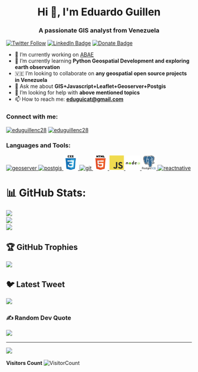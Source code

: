 <h1 align="center">Hi 👋, I'm Eduardo Guillen</h1>
<h3 align="center">A passionate GIS analyst from Venezuela</h3>

[![Twitter Follow](https://img.shields.io/twitter/follow/iamtekson?style=social)](https://twitter.com/eduguillenc28)
[![LinkedIn Badge](https://img.shields.io/badge/My-LinkedIn-blue)](https://www.linkedin.com/in/eduardoeguillen/)
[![Donate Badge](https://img.shields.io/badge/Donate-Buy%20me%20a%20coffee-yellowgreen.svg)](https://www.buymeacoffee.com/eduguillenc)

- 🔭 I’m currently working on <a href="https://abae.gob.ve" target="_blank" rel="noreferrer">ABAE</a>
- 🌱 I’m currently learning **Python Geospatial Development and exploring earth observation**
- 🇻🇪 I’m looking to collaborate on **any geospatial open source projects in Venezuela**
- 💬 Ask me about **GIS+Javascript+Leaflet+Geoserver+Postgis**
- 🤔 I’m looking for help with **above mentioned topics**
- 📫 How to reach me: **eduguicat@gmail.com**

<h3 align="left">Connect with me:</h3>
<p align="left">
<a href="https://twitter.com/eduguillenc28" target="blank"><img align="center" src="https://raw.githubusercontent.com/rahuldkjain/github-profile-readme-generator/master/src/images/icons/Social/twitter.svg" alt="eduguillenc28" height="30" width="40" /></a>
<a href="https://t.me/eduguillenc" target="blank"><img align="center" src="https://www.freepnglogos.com/uploads/telegram-logo-4.png" alt="eduguillenc28" height="30" width="30" /></a>
</p>
<h3 align="left">Languages and Tools:</h3>
<p align="left"> <a href="https://www.geoserver.org" target="_blank" rel="noreferrer"> <img src="https://images.g2crowd.com/uploads/product/image/large_detail/large_detail_eca76b9ae89bbc5f074374f16d948da6/geoserver.png" alt="geoserver" width="40" height="40"/> </a> 
  <a href="https://www.postgis.org" target="_blank" rel="noreferrer"> <img src="https://upload.wikimedia.org/wikipedia/commons/7/7b/Logo_square_postgis.png" alt="postgis" width="40" height="40"/> </a> 
  <a href="https://www.w3schools.com/css/" target="_blank" rel="noreferrer"> <img src="https://raw.githubusercontent.com/devicons/devicon/master/icons/css3/css3-original-wordmark.svg" alt="css3" width="40" height="40"/> </a> <a href="https://git-scm.com/" target="_blank" rel="noreferrer"> <img src="https://www.vectorlogo.zone/logos/git-scm/git-scm-icon.svg" alt="git" width="40" height="40"/> </a> <a href="https://www.w3.org/html/" target="_blank" rel="noreferrer"> <img src="https://raw.githubusercontent.com/devicons/devicon/master/icons/html5/html5-original-wordmark.svg" alt="html5" width="40" height="40"/> </a> <a href="https://developer.mozilla.org/en-US/docs/Web/JavaScript" target="_blank" rel="noreferrer"> <img src="https://raw.githubusercontent.com/devicons/devicon/master/icons/javascript/javascript-original.svg" alt="javascript" width="40" height="40"/> </a> <a href="https://nodejs.org" target="_blank" rel="noreferrer"> <img src="https://raw.githubusercontent.com/devicons/devicon/master/icons/nodejs/nodejs-original-wordmark.svg" alt="nodejs" width="40" height="40"/> </a> <a href="https://www.postgresql.org" target="_blank" rel="noreferrer"> <img src="https://raw.githubusercontent.com/devicons/devicon/master/icons/postgresql/postgresql-original-wordmark.svg" alt="postgresql" width="40" height="40"/> </a> <a href="https://reactnative.dev/" target="_blank" rel="noreferrer"> <img src="https://reactnative.dev/img/header_logo.svg" alt="reactnative" width="40" height="40"/> </a> </p>

# 📊 GitHub Stats:
![](https://github-readme-stats.vercel.app/api?username=eduguillenc&theme=dark&hide_border=true&include_all_commits=true&count_private=true)<br/>
![](https://github-readme-streak-stats.herokuapp.com/?user=eduguillenc&theme=dark&hide_border=true)<br/>
![](https://github-readme-stats.vercel.app/api/top-langs/?username=eduguillenc&theme=dark&hide_border=true&include_all_commits=true&count_private=true&layout=compact)

## 🏆 GitHub Trophies
![](https://github-profile-trophy.vercel.app/?username=eduguillenc&theme=radical&no-frame=false&no-bg=true&margin-w=4)

## 🐦 Latest Tweet
[![](https://gtce.itsvg.in/api?username=eduguillenc28)](https://github.com/VishwaGauravIn/github-twitter-card-embed)

### ✍️ Random Dev Quote
![](https://quotes-github-readme.vercel.app/api?type=horizontal&theme=radical)

---
<img src="https://github-readme-stats.vercel.app/api?username=eduguillenc&&show_icons=true&count_private=true" />

**Visitors Count**
![VisitorCount](https://profile-counter.glitch.me/{eduguillenc}/count.svg)

